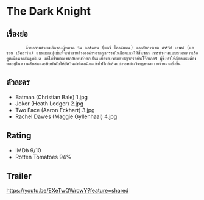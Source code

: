 # The Dark Knight

## เรื่องย่อ
           ด้วยความช่วยเหลือของผู้หมวด จิม กอร์ดอน (แกรี่ โอลด์แมน) และอัยการเขต ฮาร์วีย์ เดนท์ (แอรอน เอ็คฮาร์ท) แบทแมนมุ่งมั่นที่จะทำลายล้างองค์กรอาชญากรรมในก็อตแธมให้สิ้นซาก การทำงานแบบสามทหารเสือดูเหมือนจะสัมฤทธิผล แต่ไม่ช้าพวกเขากลับพบว่าตกเป็นเหยื่อของจอมอาชญากรอย่างโจ๊กเกอร์ ผู้ซึ่งทำให้ก็อตแธมต้องตกอยู่ในความสับสนและบีบบังคับให้อัศวินดำต้องเฉียดเข้าไปใกล้เส้นแบ่งระหว่างวีรบุรุษและวายร้ายมากยิ่งขึ้น

## ตัวละคร
- Batman (Christian Bale) 1.jpg
- Joker (Heath Ledger) 2.jpg
- Two Face (Aaron Eckhart) 3.jpg
- Rachel Dawes (Maggie Gyllenhaal) 4.jpg

## Rating
- IMDb 9/10
- Rotten Tomatoes 94%

## Trailer
https://youtu.be/EXeTwQWrcwY?feature=shared